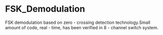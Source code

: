 # FSK_Demodulation
FSK demodulation based on zero - crossing detection technology.Small amount of code, real - time, has been verified in 8 - channel switch system.
